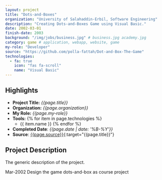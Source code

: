 ```yaml
---
layout: project
title: "Dots-and-Boxes"
organization: "University of Salahaddin-Erbil, Software Engineering"
description: "Creating Dots-and-Boxes Game using Visual Basic."
date: 2002-03-01
finish-date: 2003
background: "/img/jobs/business.jpg" # business.jpg academy.jpg
category: game # application, webapp, website, game
my-role: "Developer"
source: "https://github.com/polla-fattah/Dot-and-Box-The-Game"
technologies:
  - fa: true
    icon: "fas fa-scroll"
    name: "Visual Basic"
---
```

<style>
  ul p {
  margin-bottom: 2px;
  margin-top: 2px;
}
</style>
## Highlights

- **Project Title:** _{{page.title}}_
- **Organization:** _{{page.organization}}_
- **My Role:** _{{page.my-role}}_
- **Tools:** 
  {% for item in page.technologies %}
    - {{ item.name }}
  {% endfor %}
- **Completed Date**: _{{page.date  | date: '%B-%Y'}}_
- **Source**: [{{page.source}}]({{page.source}}){:target="{{page.title}}"}

## Project Description

The generic description of the project.

Mar-2002 Design the game dots-and-box as course project
